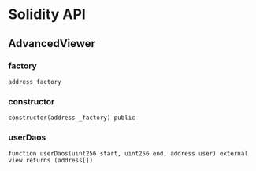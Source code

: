 # Solidity API

## AdvancedViewer

### factory

```solidity
address factory
```

### constructor

```solidity
constructor(address _factory) public
```

### userDaos

```solidity
function userDaos(uint256 start, uint256 end, address user) external view returns (address[])
```

